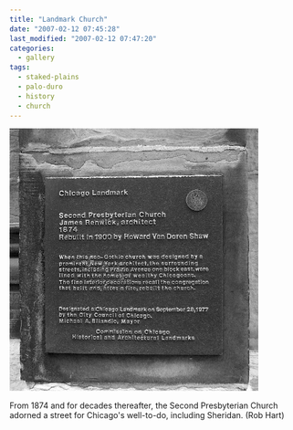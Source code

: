 ```yaml
---
title: "Landmark Church"
date: "2007-02-12 07:45:28"
last_modified: "2007-02-12 07:47:20"
categories:
  - gallery
tags:
  - staked-plains
  - palo-duro
  - history  
  - church
---
```

![164](/images/gallery/164.jpg)

From 1874 and for decades thereafter, the Second Presbyterian Church adorned a street for Chicago's well-to-do, including Sheridan. (Rob Hart)

